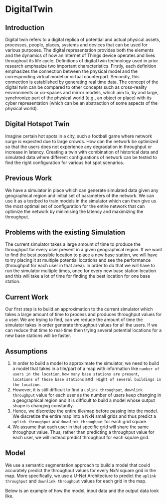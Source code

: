 # DigitalTwin

## Introduction
Digital twin refers to a digital replica of potential and actual physical assets, processes, people, places, systems and devices that can be used for various purposes. The digital representation provides both the elements and the dynamics of how an Internet of Things device operates and lives throughout its life cycle. Definitions of digital twin technology used in prior research emphasize two important characteristics. Firstly, each definition emphasizes the connection between the physical model
and the corresponding virtual model or virtual counterpart. Secondly, this connection is established by generating real time data. The concept of the digital twin can be compared to other concepts such as cross-reality environments or co-spaces and mirror models, which aim to, by and large, synchronize part of the physical world (e.g., an object or place) with its cyber representation (which can be an abstraction of some aspects of the physical world).

## Digital Hotspot Twin
Imagine certain hot spots in a city, such a football game where network surge is expected due to large crowds. How can the network be optimized so that the users does not experience any degradation in throughput or increase in latency. Creating a twin with combination of historical data and simulated data where different configurations of network can be tested to find the right configuration for various hot spot scenarios.

## Previous Work
We have a simulator in place which can generate simulated data given any geographical region and initial set of parameters of the network. We can use it as a testbed to train models in the simulator which can then give us the most optimal set of configuration for the entire network that can optimize the network by minimising the latency and maximizing the throughput.


## Problems with the existing Simulation
The current simulator takes a large amount of time to produce the throughput for every user present in a given geographical region. If we want to find the best possible location to place a new base station, we will have to try placing it at multiple potential locations and see the performance (throughput for each user in that area). In order to do that we will have to run the simulator multiple times, once for every new base station location and this will take a lot of time for finding the best location for one base station. 


## Current Work
Our first step is to build an approximation to the current simulator which takes a large amount of time to process and produces throughput values for a user. We are trying to find, can we reduce the amount of time the simulator takes in order generate throughput values for all the users. If we can reduce that time to real-time then trying several potential locations for a new base stations will be faster. 

## Assumptions
1. In order to build a model to approximate the simulator, we need to build a model that takes in a tile/part of a map with information like ```number of users in the location```, ```how many base stations are present```, ``` locations of those base stations``` and ``` Hight of several buildings in the location```.  
2. However, it is still difficult to find a ```uplink throughput```, ```downlink throughput``` value for each user as the number of users keep changing in a geographical region and it is difficult to build a model whose output shape is changing constantly. 
3. Hence, we discretize the entire tile/map before passing into the model. We discretize the entire map into a NxN small grids and thus predict a ```uplink throughput``` and ```downlink throughput``` for each grid square. 
4. We assume that each user in that specific grid will share the same throughput value. Thus, rather than predicting a throughput value for each user, we will instead predict throughput for each square grid. 


## Model 
We use a semantic segmentation approach to build a model that could accurately predict the throughput values for every NxN square grid in the map. More specifically, we use a U-Net Architecture to predict the ```uplink throughput``` and ```downlink throughput``` values for each grid in the map. 

Below is an example of how the model, input data and the output data look like. 



